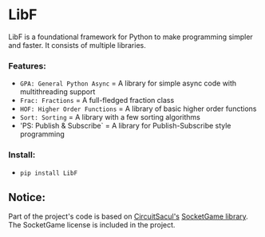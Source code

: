 # LibF

LibF is a foundational framework for Python to make programming simpler and faster. It consists of multiple libraries.

### Features:
 - `GPA: General Python Async` = A library for simple async code with multithreading support
 - `Frac: Fractions` = A full-fledged fraction class
 - `HOF: Higher Order Functions` = A library of basic higher order functions
 - `Sort: Sorting` = A library with a few sorting algorithms
 - 'PS: Publish & Subscribe` = A library for Publish-Subscribe style programming

### Install:
 - `pip install LibF`


## Notice:  
Part of the project's code is based on [CircuitSacul's](https://github.com/CircuitSacul) [SocketGame library](https://github.com/CircuitSacul/SocketGame).
The SocketGame license is included in the project.
